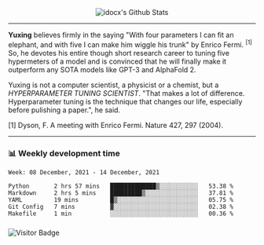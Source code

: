 <div align="center">
    <img align="center" src="https://github-readme-stats.vercel.app/api?username=idocx&show_icons=true&count_private=true&hide_border=true" alt="idocx's Github Stats"></img>
</div>

---

**Yuxing** believes firmly in the saying "With four parameters I can fit an elephant, and with five I can make him wiggle his trunk" by Enrico Fermi. <sup>[1]</sup> So, he devotes his entire though short research career to tuning five hypermeters of a model and is convinced that he will finally make it outperform any SOTA models like GPT-3 and AlphaFold 2.

Yuxing is not a computer scientist, a physicist or a chemist, but a *HYPERPARAMETER TUNING SCIENTIST*. "That makes a lot of difference. Hyperparameter tuning is the technique that changes our life, especially before pulishing a paper.", he said.

[1] Dyson, F. A meeting with Enrico Fermi. Nature 427, 297 (2004).


---

### 📊 Weekly development time
<!--START_SECTION:waka-->
```text
Week: 08 December, 2021 - 14 December, 2021

Python       2 hrs 57 mins   █████████████▒░░░░░░░░░░░   53.38 % 
Markdown     2 hrs 5 mins    █████████▒░░░░░░░░░░░░░░░   37.81 % 
YAML         19 mins         █▒░░░░░░░░░░░░░░░░░░░░░░░   05.75 % 
Git Config   7 mins          ▓░░░░░░░░░░░░░░░░░░░░░░░░   02.38 % 
Makefile     1 min           ░░░░░░░░░░░░░░░░░░░░░░░░░   00.36 % 
```
<!--END_SECTION:waka-->

### 

![Visitor Badge](https://visitor-badge.laobi.icu/badge?page_id=idocx.idocx)